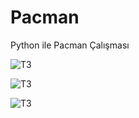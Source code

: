 # Pacman
Python ile Pacman Çalışması

![T3](http://drive.google.com/uc?export=view&id=1babL2r6VMt0KYNyCw5upUFTzKyC-9lMK)

![T3](http://drive.google.com/uc?export=view&id=1MRF2X4vAWvPJSSfn8vy0Ad299LabTM_3)

![T3](http://drive.google.com/uc?export=view&id=1Axa5C7pElX2lskiUVTMs_h3et6JfxD-v)

